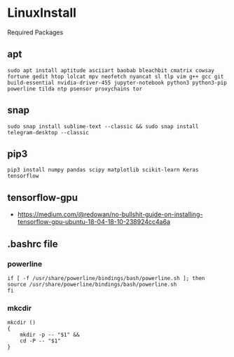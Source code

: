 # LinuxInstall
Required Packages

## apt
```shell
sudo apt install aptitude asciiart baobab bleachbit cmatrix cowsay fortune gedit htop lolcat mpv neofetch nyancat sl tlp vim g++ gcc git build-essential nvidia-driver-455 jupyter-notebook python3 python3-pip powerline tilda ntp psensor proxychains tor
```

## snap
```shell
sudo snap install sublime-text --classic && sudo snap install telegram-desktop --classic
```

## pip3
```shell
pip3 install numpy pandas scipy matplotlib scikit-learn Keras tensorflow
```
## tensorflow-gpu
- https://medium.com/@redowan/no-bullshit-guide-on-installing-tensorflow-gpu-ubuntu-18-04-18-10-238924cc4a6a

## .bashrc file
### powerline
```shell
if [ -f /usr/share/powerline/bindings/bash/powerline.sh ]; then
source /usr/share/powerline/bindings/bash/powerline.sh
fi
```

### mkcdir
```shell
mkcdir ()
{
    mkdir -p -- "$1" &&
    cd -P -- "$1"
}
```
